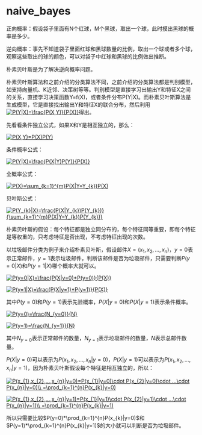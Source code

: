
# naive_bayes

正向概率：假设袋子里面有N个红球，M个黑球，取出一个球，此时摸出黑球的概率是多少。

逆向概率：事先不知道袋子里面红球和黑球数量的比例，取出一个球或者多个球，观察这些取出的球的颜色，可以对袋子中红球和黑球的比例做出推断。

朴素贝叶斯是为了解决逆向概率问题。

朴素贝叶斯算法和之前介绍的分类算法不同，之前介绍的分类算法都是判别模型，如支持向量机、K近邻、决策树等等。判别模型是直接学习出输出Y和特征X之间的关系，直接学习决策函数Y=f(X)，或者条件分布P(Y|X)。而朴素贝叶斯算法是生成模型，它是直接找出输出Y和特征X的联合分布，然后利用<a href="https://www.codecogs.com/eqnedit.php?latex=P(Y|X)=\frac{P(X,Y)}{P(X)}" target="_blank"><img src="https://latex.codecogs.com/gif.latex?P(Y|X)=\frac{P(X,Y)}{P(X)}" title="P(Y|X)=\frac{P(X,Y)}{P(X)}" /></a>得出。

先看看条件独立公式，如果X和Y是相互独立的，那么：

<a href="https://www.codecogs.com/eqnedit.php?latex=P(X,Y)=P(X)P(Y)" target="_blank"><img src="https://latex.codecogs.com/gif.latex?P(X,Y)=P(X)P(Y)" title="P(X,Y)=P(X)P(Y)" /></a>

条件概率公式：

<a href="https://www.codecogs.com/eqnedit.php?latex=P(Y|X)=\frac{P(X|Y)P(Y)}{P(X)}" target="_blank"><img src="https://latex.codecogs.com/gif.latex?P(Y|X)=\frac{P(X|Y)P(Y)}{P(X)}" title="P(Y|X)=\frac{P(X|Y)P(Y)}{P(X)}" /></a>

全概率公式：

<a href="https://www.codecogs.com/eqnedit.php?latex=P(X)=\sum_{k=1}^{m}P(X|Y=Y_{k})P(X)" target="_blank"><img src="https://latex.codecogs.com/gif.latex?P(X)=\sum_{k=1}^{m}P(X|Y=Y_{k})P(X)" title="P(X)=\sum_{k=1}^{m}P(X|Y=Y_{k})P(X)" /></a>

贝叶斯公式：

<a href="https://www.codecogs.com/eqnedit.php?latex=P(Y_{k}|X)=\frac{P(X|Y_{k})P(Y_{k})}{\sum_{k=1}^{m}P(X|Y=Y_{k})P(Y_{k})}" target="_blank"><img src="https://latex.codecogs.com/gif.latex?P(Y_{k}|X)=\frac{P(X|Y_{k})P(Y_{k})}{\sum_{k=1}^{m}P(X|Y=Y_{k})P(Y_{k})}" title="P(Y_{k}|X)=\frac{P(X|Y_{k})P(Y_{k})}{\sum_{k=1}^{m}P(X|Y=Y_{k})P(Y_{k})}" /></a>

朴素贝叶斯的假设：每个特征都是独立同分布的，每个特征同等重要，即每个特征是等权重的，只考虑特征是否出现，不考虑特征出现的次数。

以垃圾邮件分类为例子来介绍朴素贝叶斯，假设邮件$X=(x_{1},x_{2},...,x_{n})$，$y=0$表示正常邮件，$y=1$表示垃圾邮件，判断该邮件是否为垃圾邮件，只需要判断$P(y=0|X)$和$P(y=1|X)$哪个概率大就可以。

<a href="https://www.codecogs.com/eqnedit.php?latex=P(y=0|X)=\frac{P(X|y=0)*P(y=0)}{P(X)}" target="_blank"><img src="https://latex.codecogs.com/gif.latex?P(y=0|X)=\frac{P(X|y=0)*P(y=0)}{P(X)}" title="P(y=0|X)=\frac{P(X|y=0)*P(y=0)}{P(X)}" /></a>

<a href="https://www.codecogs.com/eqnedit.php?latex=P(y=1|X)=\frac{P(X|y=1)*P(y=1)}{P(X)}" target="_blank"><img src="https://latex.codecogs.com/gif.latex?P(y=1|X)=\frac{P(X|y=1)*P(y=1)}{P(X)}" title="P(y=1|X)=\frac{P(X|y=1)*P(y=1)}{P(X)}" /></a>

其中$P(y=0)$和$P(y=1)$表示先验概率，$P(X|y=0)$和$P(X|y=1)$表示条件概率。

<a href="https://www.codecogs.com/eqnedit.php?latex=P(y=0)=\frac{N_{y=0}}{N}" target="_blank"><img src="https://latex.codecogs.com/gif.latex?P(y=0)=\frac{N_{y=0}}{N}" title="P(y=0)=\frac{N_{y=0}}{N}" /></a>

<a href="https://www.codecogs.com/eqnedit.php?latex=P(y=1)=\frac{N_{y=1}}{N}" target="_blank"><img src="https://latex.codecogs.com/gif.latex?P(y=1)=\frac{N_{y=1}}{N}" title="P(y=1)=\frac{N_{y=1}}{N}" /></a>

其中$N_{y=0}$表示正常邮件的数量，$N_{y=1}$表示垃圾邮件的数量，$N$表示总邮件数量。

$P(X|y=0)$可以表示为$P(x_{1},x_{2},...,x_{n}|y=0)$，$P(X|y=1)$可以表示为$P(x_{1},x_{2},...,x_{n}|y=1)$，因为朴素贝叶斯假设每个特征是相互独立的，所以：

<a href="https://www.codecogs.com/eqnedit.php?latex=P(x_{1},x_{2},...,x_{n}|y=0)=P(x_{1}|y=0)\cdot&space;P(x_{2}|y=0)\cdot&space;...\cdot&space;P(x_{n}|y=0)\\&space;=\prod_{k=1}^{n}P(x_{k}|y=0)" target="_blank"><img src="https://latex.codecogs.com/gif.latex?P(x_{1},x_{2},...,x_{n}|y=0)=P(x_{1}|y=0)\cdot&space;P(x_{2}|y=0)\cdot&space;...\cdot&space;P(x_{n}|y=0)\\&space;=\prod_{k=1}^{n}P(x_{k}|y=0)" title="P(x_{1},x_{2},...,x_{n}|y=0)=P(x_{1}|y=0)\cdot P(x_{2}|y=0)\cdot ...\cdot P(x_{n}|y=0)\\ =\prod_{k=1}^{n}P(x_{k}|y=0)" /></a>

<a href="https://www.codecogs.com/eqnedit.php?latex=P(x_{1},x_{2},...,x_{n}|y=1)=P(x_{1}|y=1)\cdot&space;P(x_{2}|y=1)\cdot&space;...\cdot&space;P(x_{n}|y=1)\\&space;=\prod_{k=1}^{n}P(x_{k}|y=1)" target="_blank"><img src="https://latex.codecogs.com/gif.latex?P(x_{1},x_{2},...,x_{n}|y=1)=P(x_{1}|y=1)\cdot&space;P(x_{2}|y=1)\cdot&space;...\cdot&space;P(x_{n}|y=1)\\&space;=\prod_{k=1}^{n}P(x_{k}|y=1)" title="P(x_{1},x_{2},...,x_{n}|y=1)=P(x_{1}|y=1)\cdot P(x_{2}|y=1)\cdot ...\cdot P(x_{n}|y=1)\\ =\prod_{k=1}^{n}P(x_{k}|y=1)" /></a>

所以只需要比较$P(y=0)*\prod_{k=1}^{n}P(x_{k}|y=0)$和$P(y=1)*\prod_{k=1}^{n}P(x_{k}|y=1)$的大小就可以判断是否为垃圾邮件。

